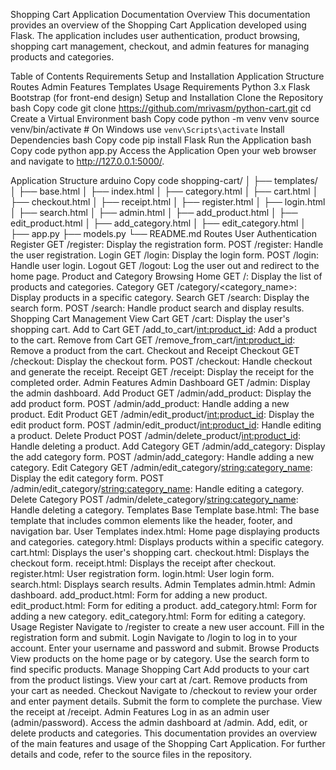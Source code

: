 Shopping Cart Application Documentation
Overview
This documentation provides an overview of the Shopping Cart Application developed using Flask. The application includes user authentication, product browsing, shopping cart management, checkout, and admin features for managing products and categories.

Table of Contents
Requirements
Setup and Installation
Application Structure
Routes
Admin Features
Templates
Usage
Requirements
Python 3.x
Flask
Bootstrap (for front-end design)
Setup and Installation
Clone the Repository
bash
Copy code
git clone https://github.com/mrivasm/python-cart.git
cd <repository-directory>
Create a Virtual Environment
bash
Copy code
python -m venv venv
source venv/bin/activate  # On Windows use `venv\Scripts\activate`
Install Dependencies
bash
Copy code
pip install Flask
Run the Application
bash
Copy code
python app.py
Access the Application
Open your web browser and navigate to http://127.0.0.1:5000/.

Application Structure
arduino
Copy code
shopping-cart/
│
├── templates/
│   ├── base.html
│   ├── index.html
│   ├── category.html
│   ├── cart.html
│   ├── checkout.html
│   ├── receipt.html
│   ├── register.html
│   ├── login.html
│   ├── search.html
│   ├── admin.html
│   ├── add_product.html
│   ├── edit_product.html
│   ├── add_category.html
│   ├── edit_category.html
│
├── app.py
├── models.py
└── README.md
Routes
User Authentication
Register
GET /register: Display the registration form.
POST /register: Handle the user registration.
Login
GET /login: Display the login form.
POST /login: Handle user login.
Logout
GET /logout: Log the user out and redirect to the home page.
Product and Category Browsing
Home
GET /: Display the list of products and categories.
Category
GET /category/<category_name>: Display products in a specific category.
Search
GET /search: Display the search form.
POST /search: Handle product search and display results.
Shopping Cart Management
View Cart
GET /cart: Display the user's shopping cart.
Add to Cart
GET /add_to_cart/<int:product_id>: Add a product to the cart.
Remove from Cart
GET /remove_from_cart/<int:product_id>: Remove a product from the cart.
Checkout and Receipt
Checkout
GET /checkout: Display the checkout form.
POST /checkout: Handle checkout and generate the receipt.
Receipt
GET /receipt: Display the receipt for the completed order.
Admin Features
Admin Dashboard
GET /admin: Display the admin dashboard.
Add Product
GET /admin/add_product: Display the add product form.
POST /admin/add_product: Handle adding a new product.
Edit Product
GET /admin/edit_product/<int:product_id>: Display the edit product form.
POST /admin/edit_product/<int:product_id>: Handle editing a product.
Delete Product
POST /admin/delete_product/<int:product_id>: Handle deleting a product.
Add Category
GET /admin/add_category: Display the add category form.
POST /admin/add_category: Handle adding a new category.
Edit Category
GET /admin/edit_category/<string:category_name>: Display the edit category form.
POST /admin/edit_category/<string:category_name>: Handle editing a category.
Delete Category
POST /admin/delete_category/<string:category_name>: Handle deleting a category.
Templates
Base Template
base.html: The base template that includes common elements like the header, footer, and navigation bar.
User Templates
index.html: Home page displaying products and categories.
category.html: Displays products within a specific category.
cart.html: Displays the user's shopping cart.
checkout.html: Displays the checkout form.
receipt.html: Displays the receipt after checkout.
register.html: User registration form.
login.html: User login form.
search.html: Displays search results.
Admin Templates
admin.html: Admin dashboard.
add_product.html: Form for adding a new product.
edit_product.html: Form for editing a product.
add_category.html: Form for adding a new category.
edit_category.html: Form for editing a category.
Usage
Register
Navigate to /register to create a new user account.
Fill in the registration form and submit.
Login
Navigate to /login to log in to your account.
Enter your username and password and submit.
Browse Products
View products on the home page or by category.
Use the search form to find specific products.
Manage Shopping Cart
Add products to your cart from the product listings.
View your cart at /cart.
Remove products from your cart as needed.
Checkout
Navigate to /checkout to review your order and enter payment details.
Submit the form to complete the purchase.
View the receipt at /receipt.
Admin Features
Log in as an admin user (admin/password).
Access the admin dashboard at /admin.
Add, edit, or delete products and categories.
This documentation provides an overview of the main features and usage of the Shopping Cart Application. For further details and code, refer to the source files in the repository.